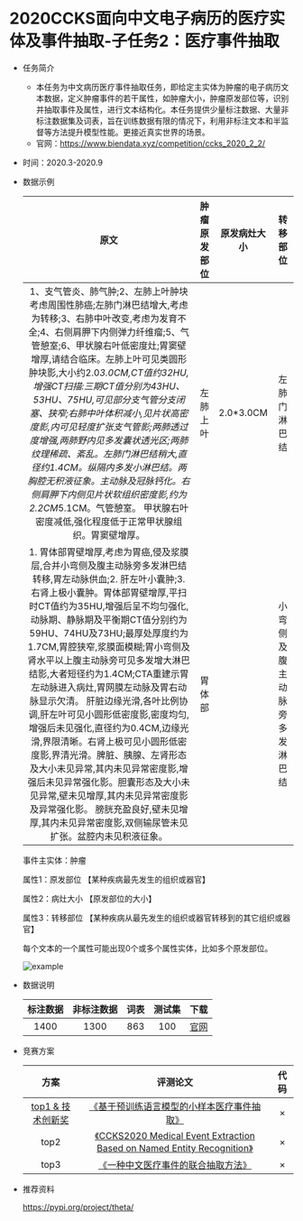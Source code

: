 # 2020CCKS面向中文电子病历的医疗实体及事件抽取-子任务2：医疗事件抽取

* 任务简介

  * 本任务为中文病历医疗事件抽取任务，即给定主实体为肿瘤的电子病历文本数据，定义肿瘤事件的若干属性，如肿瘤大小，肿瘤原发部位等，识别并抽取事件及属性，进行文本结构化。本任务提供少量标注数据、大量非标注数据集及词表，旨在训练数据有限的情况下，利用非标注文本和半监督等方法提升模型性能。更接近真实世界的场景。
  * 官网：https://www.biendata.xyz/competition/ccks_2020_2_2/

* 时间：2020.3-2020.9

* 数据示例

  |                             原文                             | 肿瘤原发部位 | 原发病灶大小 |           转移部位           |
  | :----------------------------------------------------------: | :----------: | :----------: | :--------------------------: |
  | 1、支气管炎、肺气肿;2、左肺上叶肿块考虑周围性肺癌;左肺门淋巴结增大,考虑为转移;3、右肺中叶改变,考虑为发育不全;4、右侧肩胛下内侧弹力纤维瘤;5、气管憩室;6、甲状腺右叶低密度灶;胃窦壁增厚,请结合临床。左肺上叶可见类圆形肿块影,大小约2.0*3.0CM,CT值约32HU,增强CT扫描:三期CT值分别为43HU、53HU、75HU,可见部分支气管分支闭塞、狭窄;右肺中叶体积减小,见片状高密度影,内可见轻度扩张支气管影;两肺透过度增强,两肺野内见多发囊状透光区;两肺纹理稀疏、紊乱。左肺门淋巴结稍大,直径约1.4CM。纵隔内多发小淋巴结。两胸腔无积液征象。主动脉及冠脉钙化。右侧肩胛下内侧见片状软组织密度影,约为2.2CM*5.1CM。气管憩室。    甲状腺右叶密度减低,强化程度低于正常甲状腺组织。胃窦壁增厚。 |   左肺上叶   |  2.0*3.0CM   |         左肺门淋巴结         |
  | 1. 胃体部胃壁增厚,考虑为胃癌,侵及浆膜层,合并小弯侧及腹主动脉旁多发淋巴结转移,胃左动脉供血;2. 肝左叶小囊肿;3. 右肾上极小囊肿。胃体部胃壁增厚,平扫时CT值约为35HU,增强后呈不均匀强化,动脉期、静脉期及平衡期CT值分别约为59HU、74HU及73HU;最厚处厚度约为1.7CM,胃腔狭窄,浆膜面模糊;胃小弯侧及肾水平以上腹主动脉旁可见多发增大淋巴结影,大者短径约为1.4CM;CTA重建示胃左动脉进入病灶,胃网膜左动脉及胃右动脉显示欠清。    肝脏边缘光滑,各叶比例协调,肝左叶可见小圆形低密度影,密度均匀,增强后未见强化,直径约为0.4CM,边缘光滑,界限清晰。右肾上极可见小圆形低密度影,界清光滑。脾脏、胰腺、左肾形态及大小未见异常,其内未见异常密度影,增强后未见异常强化影。胆囊形态及大小未见异常,壁未见增厚,其内未见异常密度影及异常强化影。    膀胱充盈良好,壁未见增厚,其内未见异常密度影,双侧输尿管未见扩张。盆腔内未见积液征象。 |    胃体部    |              | 小弯侧及腹主动脉旁多发淋巴结 |

  事件主实体：肿瘤  

  属性1：原发部位 【某种疾病最先发生的组织或器官】  

  属性2：病灶大小 【原发部位的大小】  

  属性3：转移部位 【某种疾病从最先发生的组织或器官转移到的其它组织或器官】  

  每个文本的一个属性可能出现0个或多个属性实体，比如多个原发部位。  

  ![example](https://www.biendata.xyz/media/competition/2020/03/26/15852184810443294123.png?raw=true)

* 数据说明

  | 标注数据 | 非标注数据 | 词表 | 测试集 |                             下载                             |
  | :------: | :--------: | :--: | :----: | :----------------------------------------------------------: |
  |   1400   |    1300    | 863  |  100   | [官网](https://www.biendata.xyz/competition/ccks_2021_clinic/data/) |

* 竞赛方案

  |                             方案                             |                           评测论文                           | 代码 |
  | :----------------------------------------------------------: | :----------------------------------------------------------: | :--: |
  | [top1 & 技术创新奖](https://www.bilibili.com/video/BV1jK4y177Ya?p=24) | [《基于预训练语言模型的小样本医疗事件抽取》](https://bj.bcebos.com/v1/conference/ccks2020/eval_paper/ccks2020_eval_paper_3_2_1.pdf) |  ×   |
  |                             top2                             | [《CCKS2020 Medical Event Extraction Based on Named Entity Recognition》](https://bj.bcebos.com/v1/conference/ccks2020/eval_paper/ccks2020_eval_paper_3_2_2.pdf) |  ×   |
  |                             top3                             | [《一种中文医疗事件的联合抽取方法》](https://bj.bcebos.com/v1/conference/ccks2020/eval_paper/ccks2020_eval_paper_3_2_3.pdf) |  ×   |

* 推荐资料

  https://pypi.org/project/theta/